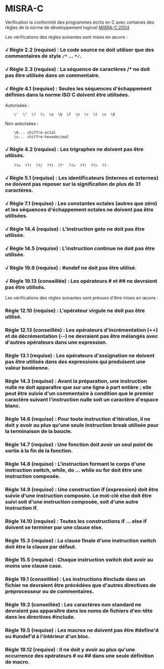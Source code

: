 # MISRA-C

Vérification la conformité des programmes écrits en C avec certaines des règles de la norme de développement logiciel [MISRA-C:2004](http://en.wikipedia.org/wiki/MISRA_C).

Les vérifications des règles suivantes sont mises en œuvre :

### √ Règle 2.2 (requise) : Le code source ne doit utiliser que des commentaires de style `/*` ... `*/`.

### √ Règle 2.3 (requise) : La séquence de caractères /* ne doit pas être utilisée dans un commentaire.

### √ Règle 4.1 (requise) : Seules les séquences d'échappement définies dans la norme ISO C doivent être utilisées.

Autorisées : 

        \'  \"  \?  \\  \a  \b  \f  \n  \r  \t  \v  \0

Non autorisées :

        \0... chiffre-octal
        \x... chiffre-hexadécimal

### √ Règle 4.2 (requise) : Les trigraphes ne doivent pas être utilisés.

        ??=  ??(  ??/  ??)  ??'  ??<  ??!  ??>  ??- 

### √ Règle 5.1 (requise) : Les identificateurs (internes et externes) ne doivent pas reposer sur la signification de plus de 31 caractères.

### √ Règle 7.1 (requise) : Les constantes octales (autres que zéro) et les séquences d'échappement octales ne doivent pas être utilisées.

### √ Règle 14.4 (requise) : L'instruction goto ne doit pas être utilisée.

### √ Règle 14.5 (requise) : L'instruction continue ne doit pas être utilisée.

### √ Règle 19.6 (requise) : #undef ne doit pas être utilisé.

### √ Règle 19.13 (conseillée) : Les opérateurs # et ## ne devraient pas être utilisés.

Les vérifications des règles suivantes sont prévues d'être mises en œuvre :

### Règle 12.10 (requise) : L'opérateur virgule ne doit pas être utilisé.

### Règle 12.13 (conseillée) : Les opérateurs d'incrémentation (++) et de décrémentation (--) ne devraient pas être mélangés avec d'autres opérateurs dans une expression.

### Règle 13.1 (requise) : Les opérateurs d'assignation ne doivent pas être utilisés dans des expressions qui produisent une valeur booléenne.

### Règle 14.3 (requise) : Avant la préparation, une instruction nulle ne doit apparaître que sur une ligne à part entière ; elle peut être suivie d'un commentaire à condition que le premier caractère suivant l'instruction nulle soit un caractère d'espace blanc.

### Règle 14.6 (requise) : Pour toute instruction d'itération, il ne doit y avoir au plus qu'une seule instruction break utilisée pour la terminaison de la boucle.

### Règle 14.7 (requise) : Une fonction doit avoir un seul point de sortie à la fin de la fonction.

### Règle 14.8 (requise) : L'instruction formant le corps d'une instruction switch, while, do ... while ou for doit être une instruction composée.

### Règle 14.9 (requise) : Une construction if (expression) doit être suivie d'une instruction composée. Le mot-clé else doit être suivi soit d'une instruction composée, soit d'une autre instruction if.

### Règle 14.10 (requise) : Toutes les constructions if ... else if doivent se terminer par une clause else.

### Règle 15.3 (requise) : La clause finale d'une instruction switch doit être la clause par défaut.

### Règle 15.5 (requise) : Chaque instruction switch doit avoir au moins une clause case.

### Règle 19.1 (conseillée) : Les instructions #include dans un fichier ne devraient être précédées que d'autres directives de préprocesseur ou de commentaires.

### Règle 19.2 (conseillée) : Les caractères non standard ne devraient pas apparaître dans les noms de fichiers d'en-tête dans les directives #include.

### Règle 19.5 (requise) : Les macros ne doivent pas être #define'd ou #undef'd à l'intérieur d'un bloc.

### Règle 19.12 (requise) : Il ne doit y avoir au plus qu'une occurrence des opérateurs # ou ## dans une seule définition de macro.